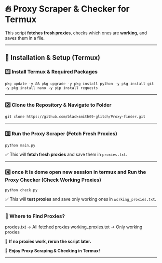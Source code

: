 # 🔥 Proxy Scraper & Checker for Termux  

This script **fetches fresh proxies**, checks which ones are **working**, and saves them in a file.  

---

## **📌 Installation & Setup (Termux)**  

### **1️⃣ Install Termux & Required Packages**

```
pkg update -y && pkg upgrade -y pkg install python -y pkg install git -y pkg install nano -y pip install requests
```

---

### **2️⃣ Clone the Repository & Navigate to Folder**
```
git clone https://github.com/blacksmith69-glitch/Proxy-finder.git
```
---

### **3️⃣ Run the Proxy Scraper (Fetch Fresh Proxies)**
```
python main.py
```


✅ This will **fetch fresh proxies** and save them in 
`proxies.txt`.  

---

### **4️⃣ once it is dome open new session in termux and Run the Proxy Checker (Check Working Proxies)**
```
python check.py
```

✅ This will **test proxies** and save only working ones in `working_proxies.txt`.  

---

### **📌 Where to Find Proxies?**

proxies.txt           →  All fetched proxies
working_proxies.txt   →  Only working proxies

🔁 **If no proxies work, rerun the script later.**  

🚀 **Enjoy Proxy Scraping & Checking in Termux!**


---
